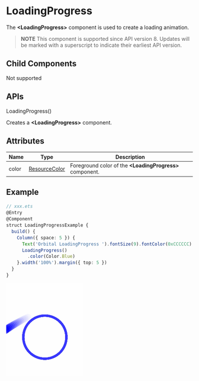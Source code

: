 # LoadingProgress

The **\<LoadingProgress>** component is used to create a loading animation.

>  **NOTE**
> This component is supported since API version 8. Updates will be marked with a superscript to indicate their earliest API version.


## Child Components

Not supported


## APIs

LoadingProgress()

Creates a **\<LoadingProgress>** component.

## Attributes

| Name| Type| Description|
| -------- | -------- | -------- |
| color | [ResourceColor](ts-types.md#resourcecolor) | Foreground color of the **\<LoadingProgress>** component.|

## Example

```ts
// xxx.ets
@Entry
@Component
struct LoadingProgressExample {
  build() {
    Column({ space: 5 }) {
      Text('Orbital LoadingProgress ').fontSize(9).fontColor(0xCCCCCC).width('90%')
      LoadingProgress()
        .color(Color.Blue)
    }.width('100%').margin({ top: 5 })
  }
}
```

![en-us_image_000000111864201](figures/en-us_image_000000111864201.gif)
